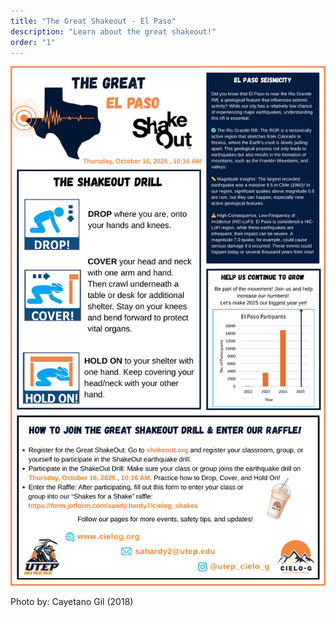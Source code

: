 ```yaml
---
title: "The Great Shakeout - El Paso"
description: "Learn about the great shakeout!"
order: "1"
---
```


![Monument Valley](./images/The%20Great%20ShakeOut%202025-1.png)

Photo by: Cayetano Gil (2018)